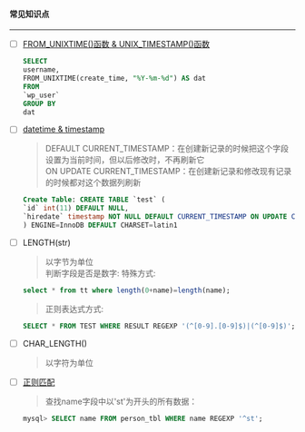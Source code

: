 #### 常见知识点
-----------------------------------------------------------------------------------------------------------
- [ ] [FROM_UNIXTIME()函数 & UNIX_TIMESTAMP()函数](https://www.cnblogs.com/haorenergou/p/7927591.html)
    ```sql
    SELECT
    username,
    FROM_UNIXTIME(create_time, "%Y-%m-%d") AS dat
    FROM
    `wp_user`
    GROUP BY 
    dat
    ```

- [ ] [datetime & timestamp](https://www.cnblogs.com/mxwz/p/7520309.html)

    > DEFAULT CURRENT_TIMESTAMP：在创建新记录的时候把这个字段设置为当前时间，但以后修改时，不再刷新它<br>
    > ON UPDATE CURRENT_TIMESTAMP：在创建新记录和修改现有记录的时候都对这个数据列刷新
    ```sql
    Create Table: CREATE TABLE `test` (
    `id` int(11) DEFAULT NULL,
    `hiredate` timestamp NOT NULL DEFAULT CURRENT_TIMESTAMP ON UPDATE CURRENT_TIMESTAMP
    ) ENGINE=InnoDB DEFAULT CHARSET=latin1
    ```
- [ ] LENGTH(str)
    > 以字节为单位<br>
    判断字段是否是数字:
    > 特殊方式:
    ```sql
    select * from tt where length(0+name)=length(name);
    ```
    > 正则表达式方式:
    ```sql
    SELECT * FROM TEST WHERE RESULT REGEXP '(^[0-9].[0-9]$)|(^[0-9]$)';
    ```

- [ ] CHAR_LENGTH()
    > 以字符为单位

- [ ] [正则匹配](https://www.runoob.com/mysql/mysql-regexp.html)
    > 查找name字段中以'st'为开头的所有数据：
    ```sql
    mysql> SELECT name FROM person_tbl WHERE name REGEXP '^st';
    ```
